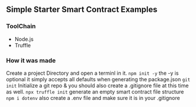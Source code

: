 ## Simple Starter Smart Contract Examples

### ToolChain

- Node.js
- Truffle

### How it was made

Create a project Directory and open a terminl in it.
`npm init -y` the -y is optional it simply accepts all defaults when generating the package.json
`git init` Initialize a git repo & you should also create a .gitignore file at this time as well.
`npx truffle init` generate an empty smart contract file structure
`npm i dotenv` also create a .env file and make sure it is in your .gitignore
